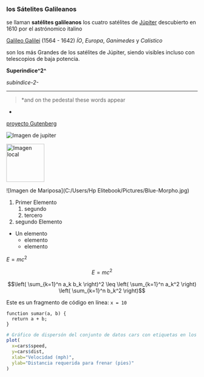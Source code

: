 ### los Sátelites Galileanos

se llaman **satélites galileanos** los cuatro satélites de [Júpiter]([https://es.wikipedia.org/wiki/J%C3%BApiter\_(planeta)](https://es.wikipedia.org/wiki/J%C3%BApiter_(planeta)){.uri}) descubierto en 1610 por el astrónomico italino

[Galileo Galilei](<https://es.wikipedia.org/wiki/Galileo_Galilei>) (1564 - 1642) *ÍO*, *Europa*, *Ganimedes* y *Calistico*

son los más Grandes de los satélites de Júpiter, siendo visibles incluso con telescopios de baja potencia.

**Superindice^2^**

_subíndice-2-_

***
> *and on the pedestal these words appear
*
[proyecto Gutenberg](https://www.gutenberg.org/)

![Imagen de jupiter](https://upload.wikimedia.org/wikipedia/commons/thumb/f/fe/Jupiter_and_the_Galilean_Satellites.jpg/168px-Jupiter_and_the_Galilean_Satellites.jpg)


<img src="C:/Users/Hp Elitebook/Pictures/Blue-Morpho.jpg" height="100" alt="Imagen local">

![Imagen de Mariposa](C:/Users/Hp Elitebook/Pictures/Blue-Morpho.jpg)

1. Primer Elemento 
    1. segundo 
    2. tercero 
2. segundo Elemento 

- Un elemento
    + elemento 
    + elemento

$E = mc^{2}$

$$E = mc^{2}$$

$$\left( \sum_{k=1}^n a_k b_k \right)^2 \leq \left( \sum_{k=1}^n a_k^2 \right) \left( \sum_{k=1}^n b_k^2 \right)$$

Este es un fragmento de código en línea: `x = 10`

```
function sumar(a, b) {
  return a + b;
}
```

```r
# Gráfico de dispersón del conjunto de datos cars con etiquetas en los ejes x e y
plot(
  x=cars$speed,
  y=cars$dist,
  xlab="Velocidad (mph)", 
  ylab="Distancia requerida para frenar (pies)"
)
```